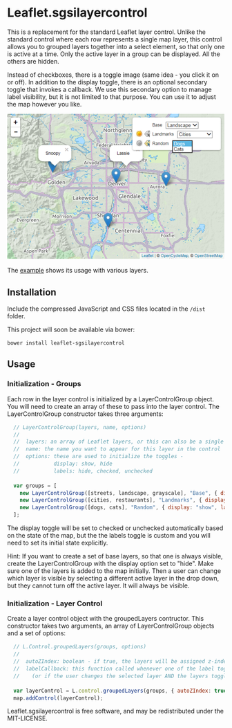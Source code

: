 Leaflet.sgsilayercontrol
===========================

This is a replacement for the standard Leaflet layer control.
Unlike the standard control where each row represents a single map layer,
this control allows you to grouped layers together into a select element,
so that only one is active at a time. Only the active layer in a group can be 
displayed. All the others are hidden.

Instead of checkboxes, there is a toggle image (same idea - you click it on or off).
In addition to the display toggle, there is an optional secondary toggle that invokes 
a callback. We use this secondary option to manage label visibility, but it 
is not limited to that purpose. You can use it to adjust the map however you like.

![preview](preview.png)

The [example](example/basic.html) shows its usage with various layers.

## Installation

Include the compressed JavaScript and CSS files located in the `/dist` folder.

This project will soon be available via bower:

```
bower install leaflet-sgsilayercontrol
```

## Usage

### Initialization - Groups

Each row in the layer control is initialized by a LayerControlGroup object.
You will need to create an array of these to pass into the layer control.
The LayerControlGroup constructor takes three arguments:

```javascript
  // LayerControlGroup(layers, name, options)
  //
  //  layers: an array of Leaflet layers, or this can also be a single layer object.
  //  name: the name you want to appear for this layer in the control
  //  options: these are used to initialize the toggles -
  //           display: show, hide
  //           labels: hide, checked, unchecked 

  var groups = [
    new LayerControlGroup([streets, landscape, grayscale], "Base", { display: "hide", label: "hide" }),
    new LayerControlGroup([cities, restaurants], "Landmarks", { display: "show", label: "unchecked" }),
    new LayerControlGroup([dogs, cats], "Random", { display: "show", label: "unchecked" })
  ];

```

The display toggle will be set to checked or unchecked automatically based on the 
state of the map, but the the labels toggle is custom and you will need to set
its initial state explicitly. 

Hint: If you want to create a set of base layers, so that one is always visible,
create the LayerControlGroup with the display option set to "hide". Make sure one
of the layers is added to the map initially. Then a user can change which layer is
visible by selecting a different active layer in the drop down, but they cannot
turn off the active layer. It will always be visible.

### Initialization - Layer Control

Create a layer control object with the groupedLayers contructor. This constructor takes
two arguments, an array of LayerControlGroup objects and a set of options:
  
```javascript
  // L.Control.groupedLayers(groups, options)
  //
  //  autoZIndex: boolean - if true, the layers will be assigned z-index values.
  //  labelCallback: this function called whenever one of the label toggle is clicked
  //    (or if the user changes the selected layer AND the layers toggle is on).

  var layerControl = L.control.groupedLayers(groups, { autoZIndex: true, labelCallback: handleLabels });
  map.addControl(layerControl);
```

Leaflet.sgsilayercontrol is free software, and may be redistributed under
the MIT-LICENSE.
